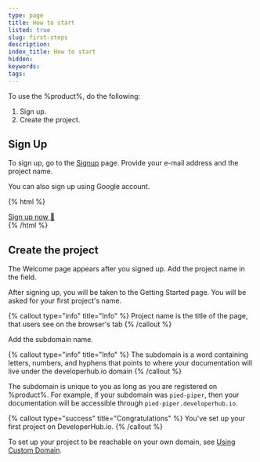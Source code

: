 ```yaml
---
type: page
title: How to start
listed: true
slug: first-steps
description: 
index_title: How to start
hidden: 
keywords: 
tags: 
---
```


To use the %product%, do the following:

1. Sign up.
2. Create the project.

## Sign Up

To sign up, go to the [Signup](https://app.developerhub.io/login#signup) page. Provide your e-mail address and the project name.

You can also sign up using Google account.

{% html %}
<div class="text-left">
<a class="doc-button" href="https://app.developerhub.io/signup" target="_blank">Sign up now 🚀</a>
</div>
{% /html %}

## Create the project

The Welcome page appears after you signed up. Add the project name in the field.

After signing up, you will be taken to the Getting Started page. You will be asked for your first project's name.

{% callout type="info" title="Info" %}
Project name is the title of the page, that users see on the browser's tab
{% /callout %}

Add the subdomain name.

{% callout type="info" title="Info" %}
The subdomain is a word containing letters, numbers, and hyphens that points to where your documentation will live under the developerhub.io domain
{% /callout %}

The subdomain is unique to you as long as you are registered on %product%. For example, if your subdomain was `pied-piper`, then your documentation will be accessible through `pied-piper.developerhub.io`.

{% callout type="success" title="Congratulations" %}
You've set up your first project on DeveloperHub.io.
{% /callout %}

To set up your project to be reachable on your own domain, see [Using Custom Domain](/support-center/using-custom-domain).